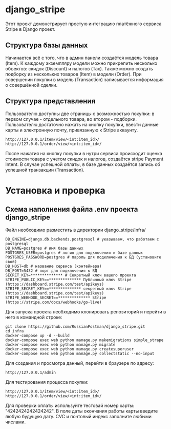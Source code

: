 # django_stripe

Этот проект демонстрирует простую интеграцию платёжного сервиса Stripe в Django проект.

## Структура базы данных
Начинается всё с того, что в админ панели создаётся модель товара (Item). К каждому экземпляру модели можно прикрепить несколько объектов: скидок (Discount) и налогов (Tax). Также можно создать подборку из нескольких товаров (Item) в модели (Order). При совершении покупки в модель (Transaction) записывается информация о совершённой сделки.

## Структура представления
Пользователю доступны две страницы с возможностью покупки: в первом случае - отдельного товара, во втором - подборки. Пользователю достаточно нажать на кнопку покупки, ввести данные карты и электронную почту, привязанную к Stripe аккаунту.
```
http://127.0.0.1/item/view/<int:item_id>/
http://127.0.0.1/order/view/<int:item_id>/
```

После нажатия на кнопку покупки в нутри сервиса происходит оценка стоимости товара с учетом скидок и налогов, создаётся stripe Payment Intent. В случае успешной оплаты, в базе данных создаётся запись об успешной транзакции (Transaction).

# Установка и проверка

## Схема наполнения файла .env проекта django_stripe
Файл необходимо разместить в директории django_stripe/infra/

```
DB_ENGINE=django.db.backends.postgresql # указываем, что работаем с postgresql
DB_NAME=postgres # имя базы данных
POSTGRES_USER=postgres # логин для подключения к базе данных
POSTGRES_PASSWORD=postgres # пароль для подключения к БД (установите свой)
DB_HOST=db # название сервиса (контейнера)
DB_PORT=5432 # порт для подключения к БД
SECRET_KEY=************** # Секретный ключ вашего проекта
STRIPE_PUBLIC_KEY==************** Публичный ключ Stripe (https://dashboard.stripe.com/test/apikeys)
STRIPE_SECRET_KEY==************** секретный ключ Stripe (https://dashboard.stripe.com/test/apikeys)
STRIPE_WEBHOOK_SECRET==************** Stripe (https://stripe.com/docs/webhooks/go-live)
```
Для запуска проекта необходимо клонировать репозиторий и перейти в него в командной строке:

```
git clone https://github.com/RussianPostman/django_stripe.git
cd infra
docker-compose up -d --build
docker-compose exec web python manage.py makemigrations simple_strape
docker-compose exec web python manage.py migrate
docker-compose exec web python manage.py createsuperuser
docker-compose exec web python manage.py collectstatic --no-input
```

Для создания и просмотра данный, перейти в браузере по адресу:
```
http://127.0.0.1/admin
```
Для тестирования процесса покупки:
```
http://127.0.0.1/item/view/<int:item_id>/
http://127.0.0.1/order/view/<int:item_id>/
```
Для проверки оплаты используйте тестовай номер карты: "4242424242424242". В поле даты окончания работы карты введите любую будущую дату. CVC и почтовый  индекс заполните любыми числами. 